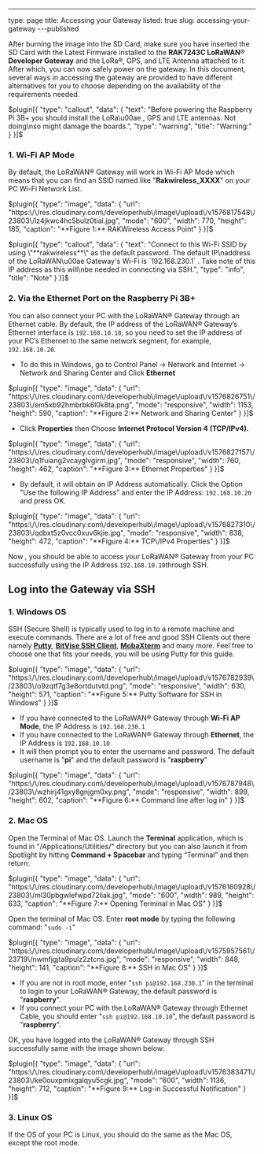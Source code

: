 ---
type: page
title: Accessing your Gateway
listed: true
slug: accessing-your-gateway
---published

After burning the image into the SD Card, make sure you have inserted the SD Card with the Latest Firmware installed to the **RAK7243C LoRaWAN**® **Developer Gateway** and the LoRa®, GPS, and LTE Antenna attached to it.  After which, you can now safely power on the gateway. In this document, several ways in accessing the gateway are provided to have different alternatives for you to choose depending on the availability of the requirements needed.

$plugin[{
    "type": "callout",
    "data": {
        "text": "Before powering the Raspberry Pi 3B+ you should install the LoRa\u00ae , GPS and LTE antennas. Not doing\nso might damage the boards.",
        "type": "warning",
        "title": "Warning:"
    }
}]$

### 1. Wi-Fi AP Mode

By default, the LoRaWAN®  Gateway will work in Wi-Fi AP Mode which means that you can find an SSID named like "**Rakwireless_XXXX**" on your PC Wi-Fi Network List.

$plugin[{
    "type": "image",
    "data": {
        "url": "https:\/\/res.cloudinary.com\/developerhub\/image\/upload\/v1576817548\/23803\/lz4jkwc4hc5bulz0tial.jpg",
        "mode": "600",
        "width": 770,
        "height": 185,
        "caption": "**Figure 1:** RAKWireless Access Point"
    }
}]$

$plugin[{
    "type": "callout",
    "data": {
        "text": "Connect to this Wi-Fi SSID by using \"**rakwireless**\" as the default password. The default IP\naddress of the LoRaWAN\u00ae  Gateway's Wi-Fi is `192.168.230.1` . Take note of this IP address as this will\nbe needed in connecting via SSH.",
        "type": "info",
        "title": "Note"
    }
}]$

### 2. Via the Ethernet Port on the Raspberry Pi 3B+

You can also connect your PC with the LoRaWAN® Gateway through an Ethernet cable. By default, the IP address of the LoRaWAN® Gateway’s Ethernet interface is `192.168.10.10`, so you need to set the IP address of your PC’s Ethernet to the same network segment, for example, `192.168.10.20`_._

- To do this in Windows, go to Control Panel -> Network and Internet -> Network and Sharing Center and Click **Ethernet**

$plugin[{
    "type": "image",
    "data": {
        "url": "https:\/\/res.cloudinary.com\/developerhub\/image\/upload\/v1576826751\/23803\/em5xb92hmbrbk6l0k8ta.png",
        "mode": "responsive",
        "width": 1153,
        "height": 590,
        "caption": "**Figure 2:** Network and Sharing Center"
    }
}]$

- Click **Properties** then Choose **Internet Protocol Version 4 (TCP/IPv4).**

$plugin[{
    "type": "image",
    "data": {
        "url": "https:\/\/res.cloudinary.com\/developerhub\/image\/upload\/v1576827157\/23803\/q1fuiang2vcayglvgirm.jpg",
        "mode": "responsive",
        "width": 760,
        "height": 462,
        "caption": "**Figure 3:** Ethernet Properties"
    }
}]$

- By default, it will obtain an IP Address automatically. Click the Option "Use the following IP Address" and enter the  IP Address: `192.168.10.20` and press OK.

$plugin[{
    "type": "image",
    "data": {
        "url": "https:\/\/res.cloudinary.com\/developerhub\/image\/upload\/v1576827310\/23803\/qdbxt5z0vcc0xuv6kjie.jpg",
        "mode": "responsive",
        "width": 838,
        "height": 472,
        "caption": "**Figure 4:** TCP\/IPv4 Properties"
    }
}]$

Now , you should be able to access your LoRaWAN® Gateway from your PC successfully using the IP Address `192.168.10.10`through SSH.

## Log into the Gateway via SSH

### 1. Windows OS

SSH (Secure Shell) is typically used to log in to a remote machine and execute commands. There are a lot of free and good SSH Clients out there namely [**Putty**](https://www.chiark.greenend.org.uk/~sgtatham/putty/latest.html), [**BitVise SSH Client**](https://www.bitvise.com/ssh-client-download), [**MobaXterm**](https://mobaxterm.mobatek.net/) and many more. Feel free to choose one that fits your needs, you will be using Putty for this guide.

$plugin[{
    "type": "image",
    "data": {
        "url": "https:\/\/res.cloudinary.com\/developerhub\/image\/upload\/v1576782939\/23803\/o9zqtf7g3e8ortdutvtd.png",
        "mode": "responsive",
        "width": 630,
        "height": 571,
        "caption": "**Figure 5:** Putty Software for SSH in Windows"
    }
}]$

- If you have connected to the LoRaWAN®  Gateway through **Wi-Fi AP Mode**, the IP Address is `192.168.230.1`
- If you have connected to the LoRaWAN®  Gateway through **Ethernet**, the IP Address is `192.168.10.10`
- It will then prompt you to enter the username and password. The default username is "**pi**" and the default password is "**raspberry**"

$plugin[{
    "type": "image",
    "data": {
        "url": "https:\/\/res.cloudinary.com\/developerhub\/image\/upload\/v1576787948\/23803\/wzhirj41gxy8gnjgm0xy.png",
        "mode": "responsive",
        "width": 899,
        "height": 602,
        "caption": "**Figure 6:** Command line after log in"
    }
}]$

### 2. Mac OS

Open the Terminal of Mac OS. Launch the **Terminal** application, which is found in "/Applications/Utilities/" directory but you can also launch it from Spotlight by hitting **Command + Spacebar** and typing “Terminal” and then return:

$plugin[{
    "type": "image",
    "data": {
        "url": "https:\/\/res.cloudinary.com\/developerhub\/image\/upload\/v1576160928\/23803\/ml30pbgwlefwpd72liak.jpg",
        "mode": "600",
        "width": 989,
        "height": 633,
        "caption": "**Figure 7:** Opening Terminal in Mac OS"
    }
}]$

Open the terminal of Mac OS. Enter **root mode** by typing the following command: "`sudo -i`"

$plugin[{
    "type": "image",
    "data": {
        "url": "https:\/\/res.cloudinary.com\/developerhub\/image\/upload\/v1575957561\/23719\/nwmfjgjta9pulz2ztcns.jpg",
        "mode": "responsive",
        "width": 848,
        "height": 141,
        "caption": "**Figure 8:** SSH in Mac OS"
    }
}]$

- If you are not in root mode, enter "`ssh pi@192.168.230.1`" in the terminal to login to your LoRaWAN® Gateway, the default password is "**raspberry**".
- If you connect your PC with the LoRaWAN®  Gateway through Ethernet Cable, you should enter "`ssh pi@192.168.10.10`", the default password is "**raspberry**".

OK, you have logged into the LoRaWAN®  Gateway through SSH successfully same with the image shown below:

$plugin[{
    "type": "image",
    "data": {
        "url": "https:\/\/res.cloudinary.com\/developerhub\/image\/upload\/v1576383471\/23803\/ke0ouxpmixgalqyu5cgk.jpg",
        "mode": "600",
        "width": 1136,
        "height": 712,
        "caption": "**Figure 9:** Log-in Successful Notification"
    }
}]$

### 3. Linux OS

If the OS of your PC is Linux, you should do the same as the Mac OS, except the root mode.

